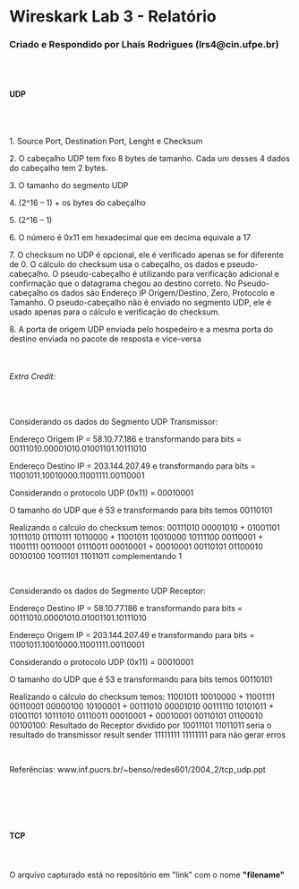 <h1>Wireskark Lab 3 - Relatório</h1>
<h3>Criado e Respondido por <b>Lhaís Rodrigues (lrs4@cin.ufpe.br)</b></h3>
<br>
<br>
<h4>UDP</h4>
<br>
<br>
<p>1. Source Port, Destination Port, Lenght e Checksum</p>
<p>2. O cabeçalho UDP tem fixo 8 bytes de tamanho. Cada um desses 4 dados do cabeçalho tem 2 bytes.</p>
<p>3. O tamanho do segmento UDP</p>
<p>4. (2^16 – 1) + os bytes do cabeçalho</p>
<p>5. (2^16 – 1)</p>
<p>6. O número é 0x11 em hexadecimal que em decima equivale a 17</p>
<p>7. O checksum no UDP é opcional, ele é verificado apenas se for diferente de 0. O cálculo do checksum usa o cabeçalho, os dados e pseudo-cabeçalho. O pseudo-cabeçalho é utilizando para verificação adicional e confirmação que o datagrama chegou ao destino correto. No Pseudo-cabeçalho os dados são Endereço IP Origem/Destino, Zero, Protocolo e Tamanho. O pseudo-cabeçalho não é enviado no segmento UDP, ele é usado apenas para o cálculo e verificação do checksum.</p>
<p>8. A porta de origem UDP enviada pelo hospedeiro e a mesma porta do destino enviada no pacote de resposta e vice-versa</p>
<br>
<h6>Extra Credit:</h6>
<br>
<p>Considerando os dados do Segmento UDP Transmissor:</p>
<p>Endereço Origem IP = 58.10.77.186 e transformando para bits = 00111010.00001010.01001101.10111010</p>
<p>Endereço Destino IP = 203.144.207.49 e transformando para bits = 11001011.10010000.11001111.00110001</p>
<p>Considerando o protocolo UDP (0x11) = 00010001</p>
<p>O tamanho do UDP que é 53 e transformando para bits temos 00110101</p>
<p>Realizando o cálculo do checksum temos: 00111010 00001010 + 01001101 10111010 01110111 10110000 + 11001011 10010000 10111100 00110001 + 11001111 00110001 01110011 00010001 + 00010001 00110101 01100010 00100100
10011101 11011011 complementando 1 </p>
<br>
<p>Considerando os dados do Segmento UDP Receptor:</p>
<p>Endereço Destino IP = 58.10.77.186 e transformando para bits = 00111010.00001010.01001101.10111010</p>
<p>Endereço Origem IP = 203.144.207.49 e transformando para bits = 11001011.10010000.11001111.00110001</p>
<p>Considerando o protocolo UDP (0x11) = 00010001</p>
<p>O tamanho do UDP que é 53 e transformando para bits temos 00110101</p>
<p>Realizando o cálculo do checksum temos: 11001011 10010000 + 11001111 00110001 00000100 10100001 + 00111010 00001010 00111110 10101011 + 01001101 10111010 01110011 00010001 + 00010001 00110101 01100010 00100100: Resultado do Receptor dividido por  10011101 11011011 seria o resultado do transmissor result sender 11111111 11111111 para não gerar erros</p>
<br>
<p>Referências: www.inf.pucrs.br/~benso/redes601/2004_2/tcp_udp.ppt</p>
<br>
<br>
<br>
<br>
<h4>TCP</h4>
<br>
<br>
O arquivo capturado está no repositório em "link" com o nome <b>"filename"</b>
